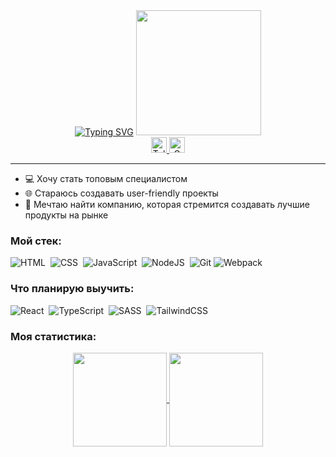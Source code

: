<div id="header" align="center">
 <a href="https://git.io/typing-svg"><img src="https://readme-typing-svg.demolab.com?font=Dela+Gothic+One&size=30&duration=2000&pause=300&color=B200F7&multiline=true&width=419&height=150&lines=%D0%9F%D1%80%D0%B8%D0%B2%D0%B5%D1%82%F0%9F%91%8B+;%D0%9C%D0%B5%D0%BD%D1%8F+%D0%B7%D0%BE%D0%B2%D1%83%D1%82+%D0%9C%D0%B0%D1%88%D0%B0%F0%9F%98%8A;Front-end+Developer%F0%9F%96%A5%EF%B8%8F" alt="Typing SVG" /></a>
  <img src="https://media.giphy.com/media/CuuSHzuc0O166MRfjt/giphy.gif" width="200" height="200"/>
  <div id="badges" align="center">
  <a href="https://t.me/pikchay">
    <img src="https://img.shields.io/badge/Telegram-blue?style=for-the-badge&logo=telegram&logoColor=white" alt="Telegram Badge" height="25"/>
  </a>
  <a href="mailto:masha.golovatenko.work@gmail.com">
     <img src="https://img.shields.io/badge/Gmail-red?style=for-the-badge&logo=gmail&logoColor=white" alt="Gmail Badge" height="25" />
  </a>
</div>
</div>

-----
<ul>
 <li>💻 Хочу стать топовым специалистом</li>
 <li>🌐 Стараюсь создавать user-friendly проекты</li>
 <li>🤝 Мечтаю найти компанию, которая стремится создавать лучшие продукты на рынке</li>
</ul>



### Мой стек:
<div>
  <img src="https://img.shields.io/badge/html5-%23E34F26.svg?style=for-the-badge&logo=html5&logoColor=white" title="HTML5" alt="HTML"/>&nbsp;
  <img src="https://img.shields.io/badge/css3-6DA55F.svg?style=for-the-badge&logo=css3&logoColor=blue"  title="CSS3" alt="CSS" />&nbsp;
  <img src="https://img.shields.io/badge/javascript-%23323330.svg?style=for-the-badge&logo=javascript&logoColor=%23F7DF1E" title="JavaScript" alt="JavaScript"/>&nbsp;
  <img src="https://img.shields.io/badge/node.js-6DA55F?style=for-the-badge&logo=node.js&logoColor=white" title="NodeJS" alt="NodeJS"/>&nbsp;
  <img src="https://img.shields.io/badge/git-%23F05033.svg?style=for-the-badge&logo=git&logoColor=white" title="Git" **alt="Git"/>
  <img src="https://img.shields.io/badge/webpack-%238DD6F9.svg?style=for-the-badge&logo=webpack&logoColor=black" title="Webpack" **alt="Webpack"/>
</div>

### Что планирую выучить:
<div>
  <img src="https://img.shields.io/badge/react-%2320232a.svg?style=for-the-badge&logo=react&logoColor=%2361DAFB" title="React" alt="React"/>&nbsp;
  <img src="https://img.shields.io/badge/typescript-%23007ACC.svg?style=for-the-badge&logo=typescript&logoColor=white" title="TypeScript" alt="TypeScript"/>&nbsp;
 <img src="https://img.shields.io/badge/SASS-hotpink.svg?style=for-the-badge&logo=SASS&logoColor=white" title="SASS" alt="SASS"/>&nbsp;
 <img src="https://img.shields.io/badge/tailwindcss-%2338B2AC.svg?style=for-the-badge&logo=tailwind-css&logoColor=white" title="TailwindCSS" alt="TailwindCSS"/>&nbsp;
</div>



### Моя статистика:
<div align="center">
<a href="https://github.com/m-golovatenko/github-readme-stats">
  <img align="center" src="https://github-readme-stats.vercel.app/api/top-langs/?username=m-golovatenko&langs_count=4&theme=highcontrast&layout=compact" height="150"/>
</a>
<a href="https://github.com/m-golovatenko/github-readme-stats">
  <img align="center" src="https://github-readme-stats.vercel.app/api?username=m-golovatenko&theme=highcontrast&hide=contribs,prs" height="150"/>
</a>
 </div>


